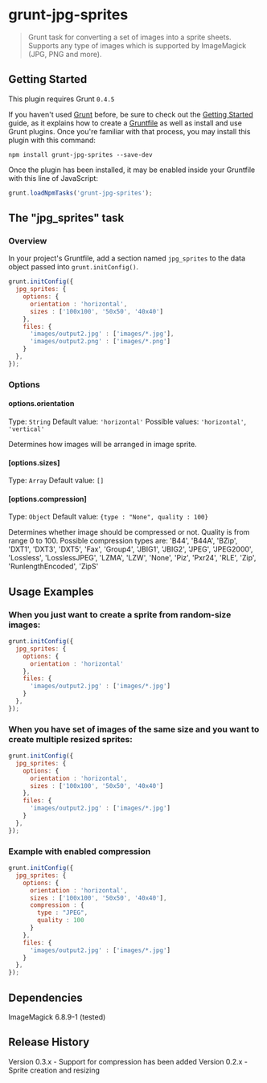# grunt-jpg-sprites

> Grunt task for converting a set of images into a sprite sheets. Supports any type of images which is supported by ImageMagick (JPG, PNG and more).

## Getting Started
This plugin requires Grunt `0.4.5`

If you haven't used [Grunt](http://gruntjs.com/) before, be sure to check out the [Getting Started](http://gruntjs.com/getting-started) guide, as it explains how to create a [Gruntfile](http://gruntjs.com/sample-gruntfile) as well as install and use Grunt plugins. Once you're familiar with that process, you may install this plugin with this command:

```shell
npm install grunt-jpg-sprites --save-dev
```

Once the plugin has been installed, it may be enabled inside your Gruntfile with this line of JavaScript:

```js
grunt.loadNpmTasks('grunt-jpg-sprites');
```

## The "jpg_sprites" task

### Overview
In your project's Gruntfile, add a section named `jpg_sprites` to the data object passed into `grunt.initConfig()`.

```js
grunt.initConfig({
  jpg_sprites: {
    options: {
      orientation : 'horizontal',
      sizes : ['100x100', '50x50', '40x40']
    },
    files: {
      'images/output2.jpg' : ['images/*.jpg'],
      'images/output2.png' : ['images/*.png']
    }
  },
});
```

### Options

#### options.orientation
Type: `String`
Default value: `'horizontal'`
Possible values: `'horizontal'`, `'vertical'`

Determines how images will be arranged in image sprite.

#### [options.sizes]
Type: `Array`
Default value: `[]`


#### [options.compression]
Type: `Object`
Default value: `{type : "None", quality : 100}`

Determines whether image should be compressed or not. Quality is from range 0 to 100. Possible compression types are:
'B44', 'B44A', 'BZip', 'DXT1', 'DXT3', 'DXT5', 'Fax', 'Group4', 'JBIG1',
'JBIG2', 'JPEG', 'JPEG2000', 'Lossless', 'LosslessJPEG', 'LZMA', 'LZW',
'None', 'Piz', 'Pxr24', 'RLE', 'Zip', 'RunlengthEncoded', 'ZipS'

## Usage Examples

### When you just want to create a sprite from random-size images:

```js
grunt.initConfig({
  jpg_sprites: {
    options: {
      orientation : 'horizontal'
    },
    files: {
      'images/output2.jpg' : ['images/*.jpg']
    }
  },
});
```

### When you have set of images of the same size and you want to create multiple resized sprites:

```js
grunt.initConfig({
  jpg_sprites: {
    options: {
      orientation : 'horizontal',
      sizes : ['100x100', '50x50', '40x40']
    },
    files: {
      'images/output2.jpg' : ['images/*.jpg']
    }
  },
});
```

### Example with enabled compression

```js
grunt.initConfig({
  jpg_sprites: {
    options: {
      orientation : 'horizontal',
      sizes : ['100x100', '50x50', '40x40'],
      compression : {
        type : "JPEG",
      	quality : 100
      }
    },
    files: {
      'images/output2.jpg' : ['images/*.jpg']
    }
  },
});
```

## Dependencies
ImageMagick 6.8.9-1 (tested)

## Release History
Version 0.3.x - Support for compression has been added
Version 0.2.x - Sprite creation and resizing
